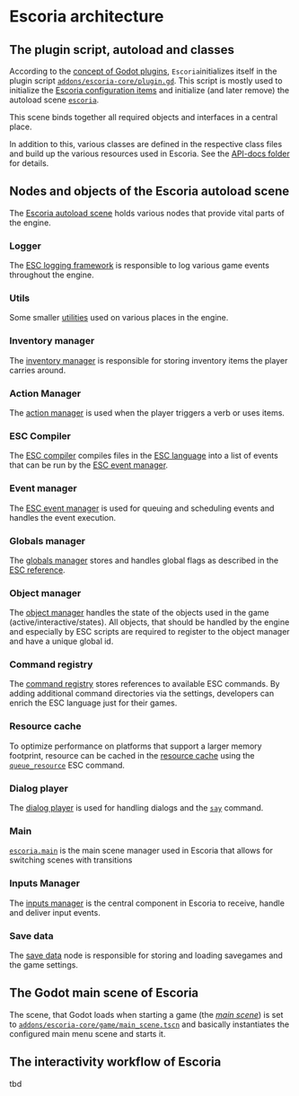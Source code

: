 # Escoria architecture

## The plugin script, autoload and classes

According to the [concept of Godot plugins](https://docs.godotengine.org/en/stable/tutorials/plugins/editor/making_plugins.html), `Escoria`initializes itself in the plugin script [`addons/escoria-core/plugin.gd`](api/plugin.gd.md). This script is mostly used to initialize the [Escoria configuration items](configuration.md) and initialize (and later remove) the autoload scene [`escoria`](api/escoria.gd.md).

This scene binds together all required objects and interfaces in a central place.

In addition to this, various classes are defined in the respective class files and build up the various resources used in Escoria. See the [API-docs folder](api) for details.

## Nodes and objects of the Escoria autoload scene

The [Escoria autoload scene](api/escoria.gd.md) holds various nodes that provide vital parts of the engine.

### Logger

The [ESC logging framework](api/ESCLogger.md) is responsible to log various game events throughout the engine.

### Utils

Some smaller [utilities](api/ESCUtils.md) used on various places in the engine.

### Inventory manager

The [inventory manager](api/ESCInventoryManager.md) is responsible for storing inventory items the player carries around.

### Action Manager

The [action manager](api/ESCActionManager.md) is used when the player triggers a verb or uses items.

### ESC Compiler

The [ESC compiler](api/ESCCompiler.md) compiles files in the [ESC language](esc.md) into a list of events that can be run by the [ESC event manager](api/ESCEventManager.md).

### Event manager

The [ESC event manager](api/ESCEventManager.md) is used for queuing and scheduling events and handles the event execution.

### Globals manager

The [globals manager](api/ESCGlobalsManager.md) stores and handles global flags as described in the [ESC reference](esc.md#global_flags).

### Object manager

The [object manager](api/ESCObjectManager.md) handles the state of the objects used in the game (active/interactive/states). All objects, that should be handled by the engine and especially by ESC scripts are required to register to the object manager and have a unique global id.

### Command registry

The [command registry](api/ESCCommandRegistry.md) stores references to available ESC commands. By adding additional command directories via the settings, developers can enrich the ESC language just for their games.

### Resource cache

To optimize performance on platforms that support a larger memory footprint, resource can be cached in the [resource cache](api/ESCResourceCache.md) using the [`queue_resource`](esc.md#QueueResourceCommand.md) ESC command.

### Dialog player

The [dialog player](ESCDialogsPlayer.md) is used for handling dialogs and the [`say`](esc.md#SayCommand.md) command.

### Main

[`escoria.main`](api/main.gd.md) is the main scene manager used in Escoria that allows for switching scenes with transitions

### Inputs Manager

The [inputs manager](api/inputs_manager.gd.md) is the central component in Escoria to receive, handle and deliver input events.

### Save data

The [save data](api/save_data.gd.md) node is responsible for storing and loading savegames and the game settings.

## The Godot main scene of Escoria

The scene, that Godot loads when starting a game (the [*main scene*](https://docs.godotengine.org/en/stable/getting_started/step_by_step/exporting.html#setting-a-main-scene)) is set to [`addons/escoria-core/game/main_scene.tscn`](api/main_scene.gd.md) and basically instantiates the configured main menu scene and starts it.

## The interactivity workflow of Escoria

tbd